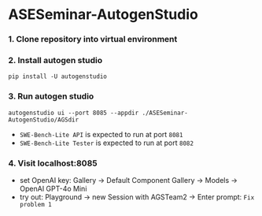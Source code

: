 # ASESeminar-AutogenStudio

### 1. Clone repository into virtual environment

### 2. Install autogen studio

```
pip install -U autogenstudio
```

### 3. Run autogen studio

```
autogenstudio ui --port 8085 --appdir ./ASESeminar-AutogenStudio/AGSdir
```

- `SWE-Bench-Lite API` is expected to run at port `8081`
- `SWE-Bench-Lite Tester` is expected to run at port `8082`

### 4. Visit localhost:8085

- set OpenAI key: Gallery -> Default Component Gallery -> Models -> OpenAI GPT-4o Mini
- try out: Playground -> new Session with AGSTeam2 -> Enter prompt: `Fix problem 1`
